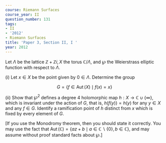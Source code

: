 ```yaml
---
course: Riemann Surfaces
course_year: II
question_number: 131
tags:
- II
- '2012'
- Riemann Surfaces
title: 'Paper 3, Section II, I '
year: 2012
---
```




Let $\Lambda$ be the lattice $\mathbb{Z}+\mathbb{Z} i, X$ the torus $\mathbb{C} / \Lambda$, and $\wp$ the Weierstrass elliptic function with respect to $\Lambda$.

(i) Let $x \in X$ be the point given by $0 \in \Lambda$. Determine the group

$$G=\{f \in \operatorname{Aut}(X) \mid f(x)=x\}$$

(ii) Show that $\wp^{2}$ defines a degree 4 holomorphic map $h: X \rightarrow \mathbb{C} \cup\{\infty\}$, which is invariant under the action of $G$, that is, $h(f(y))=h(y)$ for any $y \in X$ and any $f \in G$. Identify a ramification point of $h$ distinct from $x$ which is fixed by every element of $G$.

[If you use the Monodromy theorem, then you should state it correctly. You may use the fact that $\operatorname{Aut}(\mathbb{C})=\{a z+b \mid a \in \mathbb{C} \backslash\{0\}, b \in \mathbb{C}\}$, and may assume without proof standard facts about $\wp$.]
